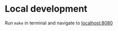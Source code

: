 # Local development

Run `make` in terminal and navigate to [localhost:8080](http://localhost:8080)
